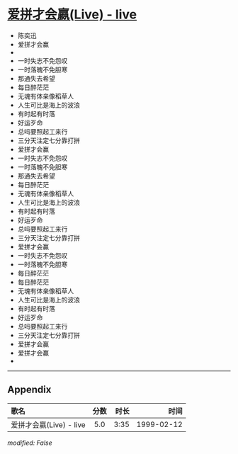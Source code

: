 # [爱拼才会嬴(Live) - live](https://music.163.com/song?id=67649)

* 陈奕迅
* 爱拼才会赢
* 
* 一时失志不免怨叹
* 一时落魄不免胆寒
* 那通失去希望
* 每日醉茫茫
* 无魂有体亲像稻草人
* 人生可比是海上的波浪
* 有时起有时落
* 好运歹命
* 总吗要照起工来行
* 三分天注定七分靠打拼
* 爱拼才会赢
* 一时失志不免怨叹
* 一时落魄不免胆寒
* 那通失去希望
* 每日醉茫茫
* 无魂有体亲像稻草人
* 人生可比是海上的波浪
* 有时起有时落
* 好运歹命
* 总吗要照起工来行
* 三分天注定七分靠打拼
* 爱拼才会赢
* 一时失志不免怨叹
* 一时落魄不免胆寒
* 每日醉茫茫
* 每日醉茫茫
* 无魂有体亲像稻草人
* 人生可比是海上的波浪
* 有时起有时落
* 好运歹命
* 总吗要照起工来行
* 三分天注定七分靠打拼
* 爱拼才会赢
* 爱拼才会赢
* 


---

## Appendix

|歌名|分数|时长|时间|
|:---|:---:|---:|---:|
|爱拼才会嬴(Live) - live|5.0|3:35|1999-02-12

*modified: False*